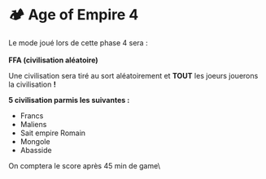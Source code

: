 # 🏕️ Age of Empire 4

Le mode joué lors de cette phase 4 sera : \
\
**FFA (civilisation aléatoire)**

Une civilisation sera tiré au sort aléatoirement et **TOUT** les joeurs jouerons la civilisation **!**

**5 civilisation parmis les suivantes :**&#x20;

* Francs
* Maliens
* Sait empire Romain
* Mongole
* Abasside

On comptera le score après 45 min de game\
